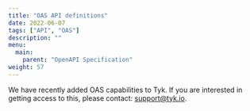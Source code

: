 ```yaml
---
title: "OAS API definitions"
date: 2022-06-07
tags: ["API", "OAS"]
description: ""
menu:
  main:
    parent: "OpenAPI Specification"
weight: 57
---
```


We have recently added OAS capabilities to Tyk. If you are interested in getting access to this, please contact: [support@tyk.io](<mailto:support@tyk.io?subject=OAS Capabilities>).

